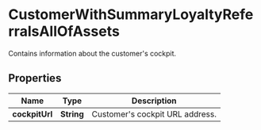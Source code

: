 

# CustomerWithSummaryLoyaltyReferralsAllOfAssets

Contains information about the customer's cockpit.

## Properties

| Name | Type | Description |
|------------ | ------------- | ------------- |
|**cockpitUrl** | **String** | Customer&#39;s cockpit URL address. |



